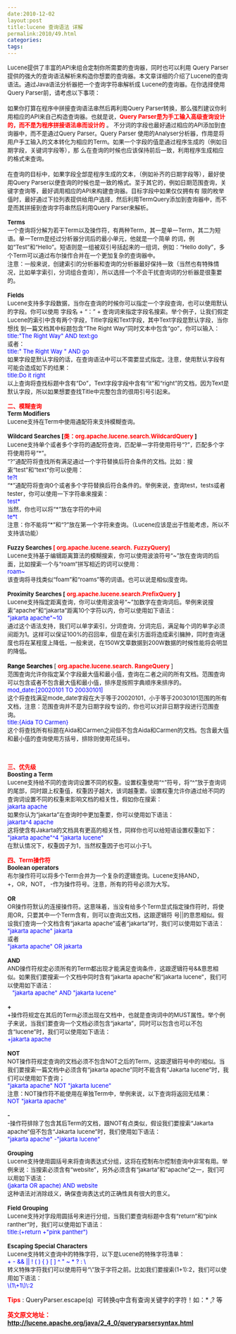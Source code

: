 ```yaml
---
date:2010-12-02
layout:post
title:lucene 查询语法 详解
permalink:2010/49.html
categories:
tags:
---
```



<p><span style="font-size: small;">Lucene提供了丰富的API来组合定制你所需要的查询器，同时也可以利用 Query Parser提供的强大的查询语法解析来构造你想要的查询器。本文章详细的介绍了Lucene的查询语法。通过Java语法分析器把一个查询字符串解析成 Lucene的查询器。在你选择使用Query Parser前，请考虑以下事项：<br /><br /> 如果你打算在程序中拼接查询语法串然后再利用Query Parser转换，那么强烈建议你利用相应的API来自己构造查询器。也就是说，<span style="color: #ff0000;"><strong>Query Parser是为手工输入高级查询设计的，而不是为程序拼接语法串而设计的</strong> </span> 。 不分词的字段也最好通过相应的API添加到查询器中，而不是通过Query Parser。Query Parser 使用的Analyser分析器，作用是将用户手工输入的文本转化为相应的Term。如果一个字段的值是通过程序生成的（例如日期字段，关键词字段等），那 么在查询的时候也应该保持前后一致，利用程序生成相应的格式来查询。<br /><br /> 在查询的目标中，如果字段全部是程序生成的文本，（例如补齐的日期字段等），最好使用Query Parser以便查询的时候也是一致的格式。至于其它的，例如日期范围查询，关键字查询等，最好调用相应的API来构建查询器。目标字段中如果仅仅拥有有 限的枚举值时，最好通过下拉列表提供给用户选择，然后利用TermQuery添加到查询器中，而不是而其拼接到查询字符串然后利用Query Parser来解析。<br /><br /><strong>Terms </strong> <br /> 一个查询将分解为若干Term以及操作符，有两种Term，其一是单一Term，其二为短语。单一Term是经过分析器分词后的最小单元，他就是一个简单 的词，例如“Test”和“Hello”。短语则是一组被双引号括起来的一组词，例如：“Hello dolly”，多个Term可以通过布尔操作合并在一个更加复杂的查询器中。<br /> 注意：一般来说，创建索引的分析器和查询的分析器最好保持一致（当然也有特殊情况，比如单字索引，分词组合查询），所以选择一个不会干扰查询词的分析器是很重要的。<br /><br /><strong>Fields </strong> <br /> Lucene支持多字段数据，当你在查询的时候你可以指定一个字段查询，也可以使用默认的字段。你可以使用 字段名 + “：” + 查询词来指定字段名搜索。举个例子，让我们假定Lucene的索引中含有两个字段，Title字段和Text字段，其中Text字段是默认字段，当你想找 到一篇文档其中标题包含“The Right Way”同时文本中包含“go”，你可以输入：<br /></span> <span style="color: #0000ff; font-size: small;">title:&quot;The Right Way&quot; AND text:go </span> <span style="font-size: small;"><br /> 或者：<br /></span> <span style="color: #0000ff; font-size: small;">title:&quot; The Right Way &quot; AND go </span> <span style="font-size: small;"><br /> 如果字段是默认字段的话，在查询语法中可以不需要显式指定。注意，使用默认字段有可能会造成如下的结果：<br /></span> <span style="color: #0000ff; font-size: small;">title:Do it right </span> <span style="font-size: small;"><br /> 以上查询将查找标题中含有“Do”，Text字段字段中含有“it”和“right”的文档，因为Text是默认字段，所以如果想要查找Title中完整包含的很用引号引起来。<br /></span> </p> <p><span style="font-size: small;"><strong><span style="color: #ff0000;"><strong></strong> </span> <span style="color: #ff0000;">二、模糊查询</span> </strong> <br /></span> <span style="font-size: small;"><strong>Term Modifiers</strong> <br /> Lucene支持在Term中使用通配符来支持模糊查询。</span> </p> <p><span style="font-size: small;"><strong>Wildcard Searches [<span style="color: #ff0000;">类：org.apache.lucene.search.WildcardQuery</span> ]</strong> <br /> Lucene支持单个或者多个字符的通配符查询，匹配单一字符使用符号“?”，匹配多个字符使用符号“*”。<br /> “?”通配符将查找所有满足通过一个字符替换后符合条件的文档。比如：搜索“test”和“text”你可以使用：<br /></span> <span style="color: #0000ff; font-size: small;">te?t </span> <span style="font-size: small;"><br /> “*”通配符将查询0个或者多个字符替换后符合条件的。举例来说，查询test，tests或者tester，你可以使用一下字符串来搜索：<br /></span> <span style="color: #0000ff; font-size: small;">test*</span> <span style="font-size: small;"><br /> 当然，你也可以将“*”放在字符的中间<br /></span> <span style="color: #0000ff; font-size: small;">te*t </span> <span style="font-size: small;"><br /> 注意：你不能将“*”和“?”放在第一个字符来查询。（Lucene应该是出于性能考虑，所以不支持该功能）<br /><br /><strong>Fuzzy Searches<span style="color: #ff0000;"> [</span> </strong> </span> <span style="color: #ff0000; font-size: small;"><strong>org.apache.lucene.search.</strong> </span> <span style="font-size: small;"><span style="color: #ff0000;"><strong>FuzzyQuery]</strong> </span> <br /> Lucene支持基于编辑距离算法的模糊搜索，你可以使用波浪符号“~”放在查询词的后面，比如搜索一个与“roam”拼写相近的词可以使用：<br /></span> <span style="color: #0000ff; font-size: small;">roam~ </span> <span style="font-size: small;"><br /> 该查询将寻找类似“foam”和“roams”等的词语。也可以说是相似度查询。<br /><br /><strong>Proximity Searches [</strong> </span> <span style="font-size: small;"><strong></strong> </span> <span style="color: #ff0000; font-size: small;"><strong>org.apache.lucene.search.PrefixQuery</strong> </span> <span style="font-size: small;"><strong>]</strong> <br /> Lucene支持指定距离查询，你可以使用波浪号“~”加数字在查询词后。举例来说搜索“apache”和“jakarta”距离10个字符以内，你可以使用如下语法：<br /></span> <span style="color: #0000ff; font-size: small;">&quot;jakarta apache&quot;~10 </span> <span style="font-size: small;"><br /> 通过这个语法支持，我们可以单字索引，分词查询，分词完后，满足每个词的单字必须间距为1。这样可以保证100%的召回率，但是在索引方面将造成索引臃肿，同时查询速度也将在某程度上降低，一般来说，在150W文章数据到200W数据的时候性能将会明显的降低。<br /><br /></span> <span style="color: #000000; font-size: small;"><strong>Range Searches </strong> </span> <span style="font-size: small;">[</span> <span style="font-size: small;"><strong></strong> </span> <span style="font-size: small;"><strong></strong> </span> <strong><span style="color: #ff0000; font-size: small;"><strong>org.apache.lucene.search.</strong> </span> </strong> <span style="font-size: small;"><strong><span style="color: #ff0000;">RangeQuery</span> </strong> ]<br /> 范围查询允许你指定某个字段最大值和最小值，查询在二者之间的所有文档。范围查询可以包含或者不包含最大值和最小值，排序是按照字典顺序来排序的。<br /></span> <span style="color: #0000ff; font-size: small;">mod_date:[20020101 TO 20030101] </span> <span style="font-size: small;"><br /> 这个将查找满足mode_date字段在大于等于20020101，小于等于20030101范围的所有文档，注意：范围查询并不是为日期字段专设的，你也可以对非日期字段进行范围查询。<br /></span> <span style="color: #0000ff; font-size: small;">title:{Aida TO Carmen} </span> <span style="font-size: small;"><br /> 这个将查找所有标题在Aida和Carmen之间但不包含Aida和Carmen的文档。包含最大值和最小值的查询使用方括号，排除则使用花括号。<br /></span> </p> <p>&nbsp;</p> <p><span style="font-size: small;"><span style="color: #ff0000;"><strong>三、优先级</strong> </span> <br /><strong>Boosting a Term </strong> <br /> Lucene支持给不同的查询词设置不同的权重。设置权重使用“^”符号，将“^”放于查询词的尾部，同时跟上权重值，权重因子越大，该词越重要。设置权重允许你通过给不同的查询词设置不同的权重来影响文档的相关性，假如你在搜索：<br /></span> <span style="color: #0000ff; font-size: small;">jakarta apache </span> <span style="font-size: small;"><br /> 如果你认为“jakarta”在查询时中更加重要，你可以使用如下语法：<br /></span> <span style="color: #0000ff; font-size: small;">jakarta^4 apache </span> <span style="font-size: small;"><br /> 这将使含有Jakarta的文档具有更高的相关性，同样你也可以给短语设置权重如下：<br /></span> <span style="color: #0000ff; font-size: small;">&quot;jakarta apache&quot;^4 &quot;jakarta lucene&quot; </span> <span style="font-size: small;"><br /> 在默认情况下，权重因子为1，当然权重因子也可以小于1。<br /></span> </p> <p><span style="font-size: small;"><span style="color: #ff0000;"><strong>四、Term操作符</strong> </span> <br /><strong>Boolean operators </strong> <br /> 布尔操作符可以将多个Term合并为一个复杂的逻辑查询。Lucene支持AND，<br /> +，OR，NOT， -作为操作符号。注意，所有的符号必须为大写。<br /><br /><strong>OR </strong> <br /> OR操作符默认的连接操作符。这意味着，当没有给多个Term显式指定操作符时，将使用OR，只要其中一个Term含有，则可以查询出文档，这跟逻辑符 号||的意思相似。假设我们查询一个文档含有“jakarta apache”或者“jakarta”时，我们可以使用如下语法：<br /></span> <span style="color: #0000ff; font-size: small;">&quot;jakarta apache&quot; jakarta </span> <span style="font-size: small;"><br /> 或者<br /></span> <span style="color: #0000ff; font-size: small;">&quot;jakarta apache&quot; OR jakarta </span> <span style="font-size: small;"><br /><br /><strong>AND </strong> <br /> AND操作符规定必须所有的Term都出现才能满足查询条件，这跟逻辑符号&amp;&amp;意思相似。如果我们要搜索一个文档中同时含有“jakarta apache”和“jakarta lucene”，我们可以使用如下语法：<br /></span> <span style="color: #0000ff; font-size: small;">&nbsp;&nbsp; &quot;jakarta apache&quot; AND &quot;jakarta lucene&quot; </span> <span style="font-size: small;"><br /><br /><strong>+</strong> <br /> +操作符规定在其后的Term必须出现在文档中，也就是查询词中的MUST属性。举个例子来说，当我们要查询一个文档必须包含“jakarta”，同时可以包含也可以不包含“lucene”时，我们可以使用如下语法：<br /></span> <span style="color: #0000ff; font-size: small;">+jakarta apache </span> <span style="font-size: small;"><br /><br /><strong>NOT </strong> <br /> NOT操作符规定查询的文档必须不包含NOT之后的Term，这跟逻辑符号中的!相似。当我们要搜索一篇文档中必须含有“jakarta apache”同时不能含有“Jakarta lucene”时，我们可以使用如下查询；<br /></span> <span style="color: #0000ff; font-size: small;">&quot;jakarta apache&quot; NOT &quot;jakarta lucene&quot; </span> <span style="font-size: small;"><br /> 注意：NOT操作符不能使用在单独Term中，举例来说，以下查询将返回无结果：<br /></span> <span style="color: #0000ff; font-size: small;">NOT &quot;jakarta apache&quot; </span> <span style="font-size: small;"><br /><br /><strong>- </strong> <br /> -操作符排除了包含其后Term的文档，跟NOT有点类似，假设我们要搜索“Jakarta apache”但不包含“Jakarta lucene”时，我们使用如下语法：<br /></span> <span style="color: #0000ff; font-size: small;">&quot;jakarta apache&quot; -&quot;jakarta lucene&quot; </span> <span style="font-size: small;"><br /><br /><strong>Grouping </strong> <br /> Lucene支持使用圆括号来将查询表达式分组，这将在控制布尔控制查询中非常有用。举例来说：当搜索必须含有“website”，另外必须含有“jakarta”和“apache”之一，我们可以用如下语法：<br /></span> <span style="color: #0000ff; font-size: small;">(jakarta OR apache) AND website </span> <span style="font-size: small;"><br /> 这种语法对消除歧义，确保查询表达式的正确性具有很大的意义。<br /><br /><strong>Field Grouping </strong> <br /> Lucene支持对字段用圆括号来进行分组，当我们要查询标题中含有“return”和“pink ranther”时，我们可以使用如下语法：<br /></span> <span style="color: #0000ff; font-size: small;">title:(+return +&quot;pink panther&quot;) </span> <span style="font-size: small;"><br /><br /><strong>Escaping Special Characters </strong> <br /> Lucene支持转义查询中的特殊字符，以下是Lucene的特殊字符清单：<br /></span> <span style="color: #0000ff; font-size: small;">+ - &amp;&amp; || ! ( ) { } [ ] ^ &quot; ~ * ? : \</span> <span style="font-size: small;"><br /> 转义特殊字符我们可以使用符号“\”放于字符之前。比如我们要搜索(1+1):2，我们可以使用如下语法：<br /></span> <span style="color: #0000ff; font-size: small;">\(1\+1\)\:2 </span> </p> <p><span style="color: #ff0000;"><strong>Tips</strong> </span> : QueryParser.escape(q)&nbsp; 可转换q中含有查询关键字的字符！如：* ,? 等</p> <p><strong><span style="color: #ff0000;">英文原文地址：<a href="http://lucene.apache.org/java/2_4_0/queryparsersyntax.html" target="_blank">http://lucene.apache.org/java/2_4_0/queryparsersyntax.html</a> </span> </strong> </p>